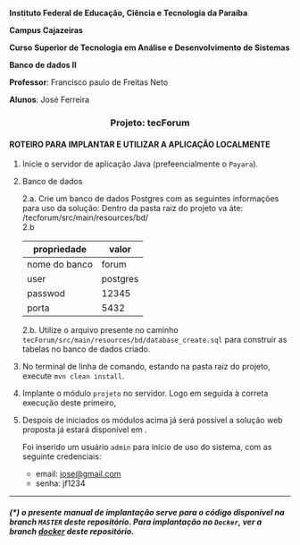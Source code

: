 **Instituto Federal de Educação, Ciência e Tecnologia da Paraíba**

**Campus Cajazeiras**

**Curso Superior de Tecnologia em Análise e Desenvolvimento de Sistemas**

**Banco de dados II**

**Professor**: Francisco paulo de Freitas Neto

**Alunos**: José Ferreira 

<h3 align="center">
  Projeto: tecForum
</h3>




#### ROTEIRO PARA IMPLANTAR E UTILIZAR A APLICAÇÃO LOCALMENTE




1. Inicie o servidor de aplicação Java (prefeencialmente o `Payara`). 
2. Banco de dados

    2.a.  Crie um banco de dados Postgres com as seguintes informações para uso da solução:
          Dentro da pasta raiz do projeto va áte: /tecforum/src/main/resources/bd/  
    2.b


    | propriedade | valor |
    |-----|-----|
    | nome do banco | forum
    | user | postgres |
    | passwod | 12345 |
    | porta | 5432 |

    2.b. Utilize o arquivo presente no caminho `tecForum/src/main/resources/bd/database_create.sql` para construir as tabelas no banco de dados criado.


3. No terminal de linha de comando, estando na pasta raiz do projeto, execute `mvn clean install`.

4. Implante o módulo `projeto` no servidor. Logo em seguida à correta execução deste primeiro,
5. Despois de iniciados os módulos acima já será possível a solução web proposta já estará disponível em  [](http://localhost:8080/tecForum/).

    Foi inserido um usuário `admin` para início de uso do sistema, com as seguinte credenciais:
      - email: jose@gmail.com
      - senha: jf1234

<hr>

##### (*) o presente manual de implantação serve para o código disponível na branch `MASTER` deste repositório.  Para implantação no `Docker`, ver a branch [docker](https://github.com/joseferreira01/tecForum/branch/bDocker) deste repositório.
